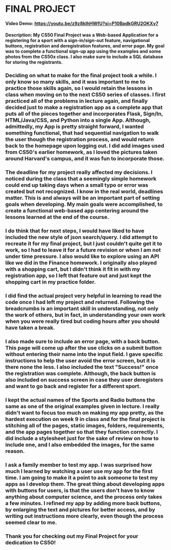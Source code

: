 # FINAL PROJECT
#### Video Demo: https://youtu.be/z9z8klhHWfU?si=P10BpdkGRU2OKXv7
#### Description: My CS50 Final Project was a Web-based Application for a registering for a sport with a sign-in/sign-out feature, navigational buttons, registration and deregistration features, and error page. My goal was to complete a functional sign-up app using the examples and some photos from the CS50x class. I also make sure to include a SQL database for storing the registrants.

### Deciding on what to make for the final project took a while. I only know so many skills, and it was important to me to practice those skills again, so I would retain the lessons in class when moving on to the next CS50 series of classes. I first practiced all of the problems in lecture again, and finally decided just to make a registration app as a complete app that puts all of the pieces together and incorporates Flask, Sign/In, HTML/Java/CSS, and Python into a single App. Although, admittedly, my App is pretty straight forward, I wanted something functional, that had sequential navigation to walk the user though the registration process, and would return back to the homepage upon logging out. I did add images used from CS50's earlier homework, as I loved the pictures taken around Harvard's campus, and it was fun to incorporate those.

### The deadline for my project really affected my decisions. I noticed during the class that a seemingly simple homework could end up taking days when a small typo or error was created but not recognized. I know in the real world, deadlines matter. This is and always will be an important part of setting goals when developing. My main goals were accomplished, to create a functional web-based app centering around the lessons learned at the end of the course.

### I do think that for next steps, I would have liked to have included the new style of json search/query. I did attempt to recreate it for my final project, but I just couldn't quite get it to work, so I had to leave it for a future revision or when I am not under time pressure. I also would like to explore using an API like we did in the Finance homework. I originally also played with a shopping cart, but I didn't think it fit in with my registration app, so I left that feature out and just kept the shopping cart in my practice folder.

### I did find the actual project very helpful in learning to read the code once I had left my project and returned. Following the breadcrumbs is an important skill in understanding, not only the work of others, but in fact, in understanding your own work when you were really tired but coding hours after you should have taken a break.

### I also made sure to include an error page, with a back button. This page will come up after the use clicks on a submit button without entering their name into the input field. I gave specific instructions to help the user avoid the error screen, but it is there none the less. I also included the text "Success!" once the registration was complete. Although, the back button is also included on  success screen in case they user deregisters and want to go back and register for a different sport.

### I kept the actual names of the Sports and Radio buttons the same as one of the original examples given in lecture. I really didn't want to focus too much on making my app pretty, as the hardest execution on week 9 in class and for the final project is stitching all of the pages, static images, folders, requirements, and the app pages together so that they function correctly. I did include a stylesheet just for the sake of review on how to include one, and I also embedded the images, for the same reason.

### I ask a family member to test my app. I was surprised how much I learned by watching a user use my app for the first time. I am going to make it a point to ask someone to test my apps as I develop them. The great thing about developing apps with buttons for users, is that the users don't have to know anything about computer science, and the process only takes a few minutes. I refined my app by adding more back buttons, by enlarging the text and pictures for better access, and by writing out instructions more clearly, even though the process seemed clear to me.

### Thank you for checking out my Final Project for your dedication to CS50!
